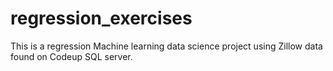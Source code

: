 # regression_exercises

This is a regression Machine learning data science project using Zillow data found on Codeup SQL server.
